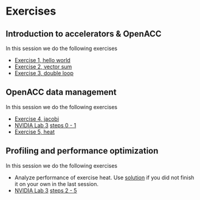 # Exercises

## Introduction to accelerators & OpenACC

In this session we do the following exercises

- [Exercise 1, hello world](/exercises/hello-world/)
- [Exercise 2, vector sum](/exercises/vector-sum/)
- [Exercise 3, double loop](/exercises/doubleloop/)

## OpenACC data management

In this session we do the following exercises

- [Exercise 4, jacobi](/exercises/jacobi/)
- [NVIDIA Lab 3](/nvidia-labs/lab3/) [steps 0 - 1](/nvidia-labs/lab3/steps-0-1.md)
- [Exercise 5, heat](/exercises/heat/)

## Profiling and performance optimization

In this session we do the following exercises

- Analyze performance of exercise heat. Use [solution](/exercises/heat/solution) if you did not finish it on your own in the last session.
- [NVIDIA Lab 3](/nvidia-labs/lab3/) [steps 2 - 5](/nvidia-labs/lab3/steps-2-5.md)
